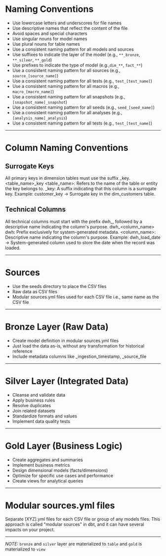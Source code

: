 # Naming Conventions
- Use lowercase letters and underscores for file names
- Use descriptive names that reflect the content of the file
- Avoid spaces and special characters
- Use singular nouns for model names
- Use plural nouns for table names
- Use a consistent naming pattern for all models and sources
- Use suffixes to indicate the layer of the model (e.g., `**_bronze`, `**_silver`, `**_gold`)
- Use prefixes to indicate the type of model (e.g.,`dim_**`, `fact_**`)
- Use a consistent naming pattern for all sources (e.g., `source_[source_name]`)
- Use a consistent naming pattern for all tests (e.g., `test_[test_name]`)
- Use a consistent naming pattern for all macros (e.g., `macro_[macro_name]`)
- Use a consistent naming pattern for all snapshots (e.g., `[snapshot_name]_snapshot`)
- Use a consistent naming pattern for all seeds (e.g., `seed_[seed_name]`)
- Use a consistent naming pattern for all analyses (e.g., `[analysis_name]_analysis`)
- Use a consistent naming pattern for all tests (e.g., `test_[test_name]`)

---

# Column Naming Conventions

## Surrogate Keys

All primary keys in dimension tables must use the suffix _key.
<table_name>_key
<table_name>: Refers to the name of the table or entity the key belongs to.
_key: A suffix indicating that this column is a surrogate key.
Example: customer_key → Surrogate key in the dim_customers table.

## Technical Columns

All technical columns must start with the prefix dwh_, followed by a descriptive name indicating the column's purpose.
dwh_<column_name>
dwh: Prefix exclusively for system-generated metadata.
<column_name>: Descriptive name indicating the column's purpose.
Example: dwh_load_date → System-generated column used to store the date when the record was loaded.

---

# Sources

- Use the seeds directory to place the CSV files
- Raw data as CSV files
- Modular sources.yml files used for each CSV file i.e., same name as the CSV file

---

# Bronze Layer (Raw Data)

- Create model definition in modular sources.yml files
- Just load the data as-is, without any transformation for historical reference
- Include metadata columns like _ingestion_timestamp, _source_file

---

# Silver Layer (Integrated Data)

- Cleanse and validate data
- Apply business rules
- Resolve duplicates
- Join related datasets
- Standardize formats and values
- Implement data quality tests

---

# Gold Layer (Business Logic)

- Create aggregates and summaries
- Implement business metrics
- Design dimensional models (facts/dimensions)
- Optimize for specific use cases and performance
- Create views for analytical queries

---

# Modular sources.yml files

Separate [XYZ].yml files for each CSV file or group of any models files. 
This approach is called "modular sources" in dbt, and it can have several 
impacts on your project.

---

*NOTE:* `bronze` and `silver` layer are materialized to `table` and `gold` is materialized to `view`
